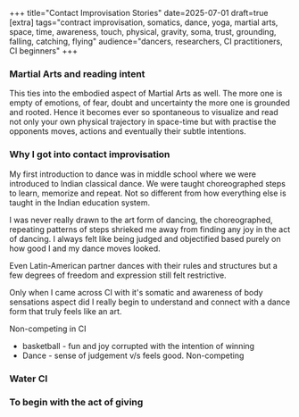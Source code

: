 +++
title="Contact Improvisation Stories"
date=2025-07-01
draft=true
[extra]
tags="contract improvisation, somatics, dance, yoga, martial arts, space, time, awareness, touch, physical, gravity, soma, trust, grounding, falling, catching, flying"
audience="dancers, researchers, CI practitioners, CI beginners"
+++

### Martial Arts and reading intent

This ties into the embodied aspect of Martial Arts as well. The more one is
empty of emotions, of fear, doubt and uncertainty the more one is grounded and
rooted. Hence it becomes ever so spontaneous to visualize and read not only
your own physical trajectory in space-time but with practise the opponents
moves, actions and eventually their subtle intentions.

###  Why I got into contact improvisation

My first introduction to dance was in middle school where we were introduced
to Indian classical dance. We were taught choreographed steps to learn,
memorize and repeat. Not so different from how everything else is taught in
the Indian education system.

I was never really drawn to the art form of dancing, the choreographed,
repeating patterns of steps shrieked me away from finding any joy in the act
of dancing. I always felt like being judged and objectified based purely on
how good I and my dance moves looked.

Even Latin-American partner dances with their rules and structures but a few
degrees of freedom and expression still felt restrictive.

Only when I came across CI with it's somatic and awareness of body sensations
aspect did I really begin to understand and connect with a dance form that
truly feels like an art.

Non-competing in CI
* basketball - fun and joy corrupted with the intention of winning
* Dance - sense of judgement v/s feels good. Non-competing

### Water CI

### To begin with the act of giving
